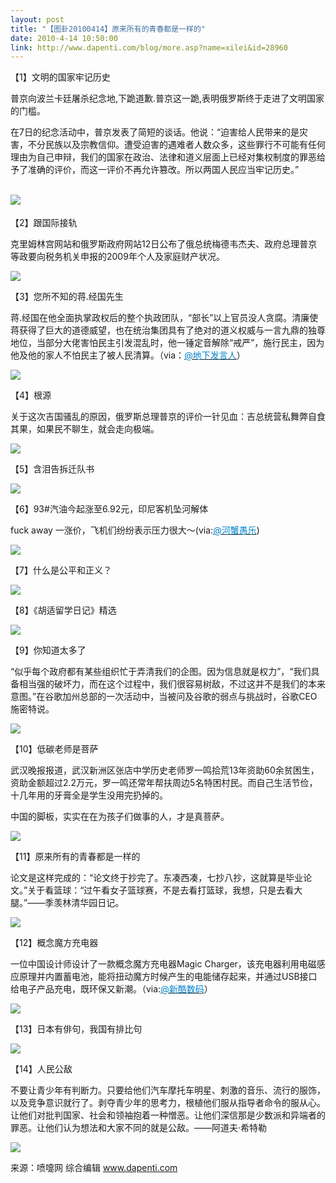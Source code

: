 ```yaml
---
layout: post
title: "【图卦20100414】原来所有的青春都是一样的"
date: 2010-4-14 10:50:00
link: http://www.dapenti.com/blog/more.asp?name=xilei&id=28960
---
```


<div class="oblog_text" align="left">
<p>【1】文明的国家牢记历史</p>
<p>普京向波兰卡廷屠杀纪念地,下跪道歉.普京这一跪,表明俄罗斯终于走进了文明国家的门槛。</p>
<p>在7日的纪念活动中，普京发表了简短的谈话。他说：“迫害给人民带来的是灾害，不分民族以及宗教信仰。遭受迫害的遇难者人数众多，这些罪行不可能有任何理由为自己申辩，我们的国家在政治、法律和道义层面上已经对集权制度的罪恶给予了准确的评价，而这一评价不再允许篡改。所以两国人民应当牢记历史。”<br>&#160;</p>
<p><a><img style="BORDER-BOTTOM-COLOR: #000000; BORDER-TOP-COLOR: #000000; BORDER-RIGHT-COLOR: #000000; BORDER-LEFT-COLOR: #000000" border="0" src="http://ptimg.org:88/dapenti/32208928a448/hzsu75bh.jpg">　</a></p>
<p>【2】跟国际接轨</p>
<p>克里姆林宫网站和俄罗斯政府网站12日公布了俄总统梅德韦杰夫、政府总理普京等政要向税务机关申报的2009年个人及家庭财产状况。</p>
<p><img style="BORDER-BOTTOM-COLOR: #000000; BORDER-TOP-COLOR: #000000; BORDER-RIGHT-COLOR: #000000; BORDER-LEFT-COLOR: #000000" border="0" src="http://ptimg.org:88/dapenti/68329928a537/xhsiob0w.jpg"></p>
<p>【3】您所不知的蒋.经国先生</p>
<p>蒋.经国在他全面执掌政权后的整个执政团队，“部长”以上官员没人贪腐。清廉使蒋获得了巨大的道德威望，也在统治集团具有了绝对的道义权威与一言九鼎的独尊地位，当部分大佬害怕民主引发混乱时，他一锤定音解除“戒严”，施行民主，因为他及他的家人不怕民主了被人民清算。（via：<a href="http://t.sina.com.cn/1675906881"><font color="#0082cb">@地下发言人</font></a>）</p>
<p><img style="BORDER-BOTTOM-COLOR: #000000; BORDER-TOP-COLOR: #000000; BORDER-RIGHT-COLOR: #000000; BORDER-LEFT-COLOR: #000000" border="0" src="http://ptimg.org:88/dapenti/18669928a5f9/bz7shks4.jpg"></p>
<p>【4】根源</p>
<p>关于这次吉国骚乱的原因，俄罗斯总理普京的评价一针见血：吉总统营私舞弊自食其果，如果民不聊生，就会走向极端。</p>
<p><img style="BORDER-BOTTOM-COLOR: #000000; BORDER-TOP-COLOR: #000000; BORDER-RIGHT-COLOR: #000000; BORDER-LEFT-COLOR: #000000" border="0" src="http://ptimg.org:88/dapenti/30488928a58e/hsdca98d.jpg"></p>
<p>【5】含泪告拆迁队书</p>
<p><img style="BORDER-BOTTOM-COLOR: #000000; BORDER-TOP-COLOR: #000000; BORDER-RIGHT-COLOR: #000000; BORDER-LEFT-COLOR: #000000" border="0" src="http://ptimg.org:88/dapenti/32142928a640/y0mqtapf.jpg"></p>
<p>【6】93#汽油今起涨至6.92元，印尼客机坠河解体</p>
<p>fuck away 一涨价，飞机们纷纷表示压力很大～(via:<a href="http://t.sina.com.cn/n/%E6%B2%B3%E8%9F%B9%E6%84%9A%E4%B9%90"><font color="#0082cb">@河蟹愚乐</font></a>)</p>
<p><img style="BORDER-BOTTOM-COLOR: #000000; BORDER-TOP-COLOR: #000000; BORDER-RIGHT-COLOR: #000000; BORDER-LEFT-COLOR: #000000" border="0" src="http://ptimg.org:88/dapenti/12532928a7c3/2i8bmd7s.jpg"></p>
<p>【7】什么是公平和正义？</p>
<p><img src="http://ptimg.org:88/dapenti/53914928a85c/yxd7hk6b.jpg"></p>
<p>【8】《胡适留学日记》精选</p>
<p><img style="BORDER-BOTTOM-COLOR: #000000; BORDER-TOP-COLOR: #000000; BORDER-RIGHT-COLOR: #000000; BORDER-LEFT-COLOR: #000000" border="0" src="http://ptimg.org:88/dapenti/36419928a8be/rbw2flgg.jpg"></p>
<p>【9】你知道太多了</p>
<p>“似乎每个政府都有某些组织忙于弄清我们的企图。因为信息就是权力”，“我们具备相当强的破坏力，而在这个过程中，我们很容易树敌，不过这并不是我们的本来意图。”在谷歌加州总部的一次活动中，当被问及谷歌的弱点与挑战时，谷歌CEO施密特说。</p>
<p><img style="BORDER-BOTTOM-COLOR: #000000; BORDER-TOP-COLOR: #000000; BORDER-RIGHT-COLOR: #000000; BORDER-LEFT-COLOR: #000000" border="0" src="http://ptimg.org:88/dapenti/19622928a94b/18wlo54h.jpg"></p>
<p>【10】低碳老师是菩萨</p>
<p>武汉晚报报道，武汉新洲区张店中学历史老师罗一鸣拾荒13年资助60余贫困生，资助金额超过2.2万元，罗一鸣还常年帮扶周边5名特困村民。而自己生活节俭，十几年用的牙膏全是学生没用完扔掉的。 </p>
<p>中国的脚板，实实在在为孩子们做事的人，才是真菩萨。</p>
<p><span class="source_att MIB_linkbl"><a href="http://t.sina.com.cn/1401746337/3f4ddFaONk"><img style="BORDER-BOTTOM-COLOR: #000000; BORDER-TOP-COLOR: #000000; BORDER-RIGHT-COLOR: #000000; BORDER-LEFT-COLOR: #000000" border="0" src="http://ptimg.org:88/dapenti/03152928a999/cc07e01y.jpg"></a></span></p>
<p><span class="source_att MIB_linkbl">【11】原来所有的青春都是一样的</span></p>
<p><span class="source_att MIB_linkbl">论文是这样完成的：“论文终于抄完了。东凑西凑，七抄八抄，这就算是毕业论文。”关于看篮球：“过午看女子篮球赛，不是去看打篮球，我想，只是去看大腿。”——季羡林清华园日记</span>。</p>
<p><img style="BORDER-BOTTOM-COLOR: #000000; BORDER-TOP-COLOR: #000000; BORDER-RIGHT-COLOR: #000000; BORDER-LEFT-COLOR: #000000" border="0" src="http://ptimg.org:88/dapenti/63452928aa26/7llfvs9k.jpg"></p>
<p>【12】概念魔方充电器</p>
<p>一位中国设计师设计了一款概念魔方充电器Magic Charger，该充电器利用电磁感应原理并内置蓄电池，能将扭动魔方时候产生的电能储存起来，并通过USB接口给电子产品充电，既环保又新潮。（via:<a href="http://t.sina.com.cn/1642632024"><font color="#0082cb">@新酷数码</font></a>）</p>
<p><img style="BORDER-BOTTOM-COLOR: #000000; BORDER-TOP-COLOR: #000000; BORDER-RIGHT-COLOR: #000000; BORDER-LEFT-COLOR: #000000" border="0" src="http://ptimg.org:88/dapenti/83556928aadc/kg9a9soc.jpg"></p>
<p>【13】日本有俳句，我国有排比句</p>
<p><img style="BORDER-BOTTOM-COLOR: #000000; BORDER-TOP-COLOR: #000000; BORDER-RIGHT-COLOR: #000000; BORDER-LEFT-COLOR: #000000" border="0" src="http://ptimg.org:88/dapenti/90300928ab60/e1xu6ftw.jpg"></p>
<p>【14】人民公敌</p>
<p>不要让青少年有判断力。只要给他们汽车摩托车明星、刺激的音乐、流行的服饰，以及竞争意识就行了。剥夺青少年的思考力，根植他们服从指导者命令的服从心。让他们对批判国家、社会和领袖抱着一种憎恶。让他们深信那是少数派和异端者的罪恶。让他们认为想法和大家不同的就是公敌。——阿道夫·希特勒 </p>
<p><img style="BORDER-BOTTOM-COLOR: #000000; BORDER-TOP-COLOR: #000000; BORDER-RIGHT-COLOR: #000000; BORDER-LEFT-COLOR: #000000" border="0" src="http://ptimg.org:88/dapenti/43726928abf8/7x0y1kwm.jpg"></p>
<p>来源：喷嚏网 综合编辑 <a href="http://www.dapenti.com/">www.dapenti.com</a></p>
</div>